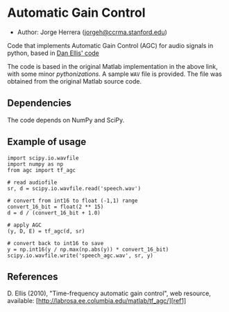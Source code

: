 Automatic Gain Control
======================

 * Author: Jorge Herrera (jorgeh@ccrma.stanford.edu)


Code that implements Automatic Gain Control (AGC) for audio signals in python, based in [Dan Ellis' code][ref1]

The code is based in the original Matlab implementation in the above link, with some minor *pythonizations*. A sample `WAV` file is provided. The file was obtained from the original Matlab source code.

## Dependencies

The code depends on NumPy and SciPy.

## Example of usage

    import scipy.io.wavfile
    import numpy as np
    from agc import tf_agc

    # read audiofile
    sr, d = scipy.io.wavfile.read('speech.wav')

    # convert from int16 to float (-1,1) range
    convert_16_bit = float(2 ** 15)
    d = d / (convert_16_bit + 1.0)

    # apply AGC
    (y, D, E) = tf_agc(d, sr)

    # convert back to int16 to save
    y = np.int16(y / np.max(np.abs(y)) * convert_16_bit)
    scipy.io.wavfile.write('speech_agc.wav', sr, y)


## References

D. Ellis (2010), "Time-frequency automatic gain control", web resource, available: [http://labrosa.ee.columbia.edu/matlab/tf_agc/][ref1]



[ref1]: http://labrosa.ee.columbia.edu/matlab/tf_agc/